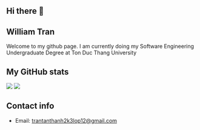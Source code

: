 ## Hi there 👋
## William Tran

Welcome to my github page. I am currently doing my Software Engineering Undergraduate Degree at Ton Duc Thang University
## My GitHub stats
<img src="https://github-readme-stats.vercel.app/api?username=williamtrandev&count_private=true&show_icons=true&theme=tokyonight" />
<img src="https://github-readme-stats.vercel.app/api/top-langs/?username=williamtrandev&theme=tokyonight" />

## Contact info
- Email: trantanthanh2k3lop12@gmail.com
